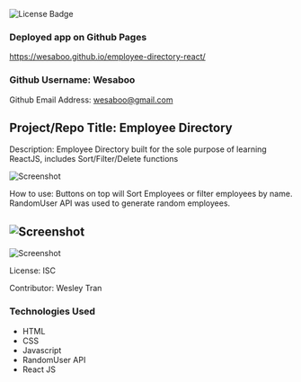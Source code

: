 ![License Badge](https://img.shields.io/badge/License-ISC-green.svg)

### Deployed app on Github Pages 
https://wesaboo.github.io/employee-directory-react/

### Github Username: Wesaboo

Github Email Address: wesaboo@gmail.com

## Project/Repo Title: Employee Directory

Description: Employee Directory built for the sole purpose of learning ReactJS, includes Sort/Filter/Delete functions

![Screenshot](/assets/images/dashboard.png)

How to use: Buttons on top will Sort Employees or filter employees by name. RandomUser API was used to generate random employees.

![Screenshot](/assets/images/indexPage.png)
---
![Screenshot](/assets/images/addWorkouts.png)

License: ISC

Contributor: Wesley Tran

### Technologies Used

- HTML
- CSS
- Javascript
- RandomUser API
- React JS
